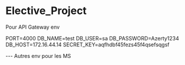 # Elective_Project

Pour API Gateway env

PORT=4000
DB_NAME=test
DB_USER=sa
DB_PASSWORD=Azerty1234
DB_HOST=172.16.44.14
SECRET_KEY=aqfhdbf45fezs45f4qsefsqgsf

--- Autres env pour les MS
